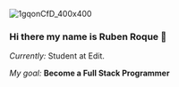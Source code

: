 ![1gqonCfD_400x400](https://github.com/0xRoque/0xRoque/assets/121243340/a2bdfb5f-7b7c-4289-8789-0bf056177406)

### Hi there my name is Ruben Roque 👋
<i>Currently:</i> Student at Edit. 

<i>My goal:</i> **Become a Full Stack Programmer**
